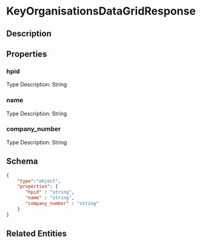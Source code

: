 # KeyOrganisationsDataGridResponse
## Description

## Properties
### hpid


Type Description: String
### name


Type Description: String
### company_number


Type Description: String

## Schema
```json
{
    "type":"object",
    "properties": {
       "hpid" : "string",
       "name" : "string",
       "company_number" : "string"
    }
}
```

## Related Entities

